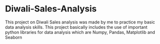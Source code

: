 # Diwali-Sales-Analysis
This project on Diwali Sales analysis was made by me to practice my basic data analysis skills. This project basically includes the use of important python libraries for data analysis which are Numpy, Pandas, Matplotlib and Seaborn
